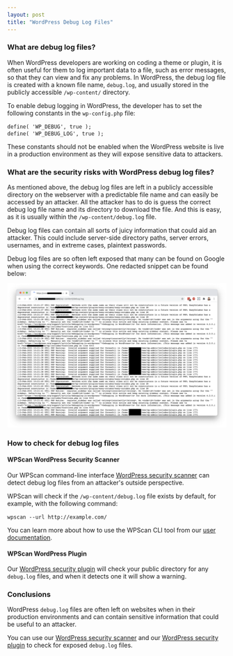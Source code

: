 ```yaml
---
layout: post
title: "WordPress Debug Log Files"
---
```


### What are debug log files?

When WordPress developers are working on coding a theme or plugin, it is often useful for them to log important data to a file, such as error messages, so that they can view and fix any problems. In WordPress, the debug log file is created with a known file name, `debug.log`, and usually stored in the publicly accessible `/wp-content/` directory.

To enable debug logging in WordPress, the developer has to set the following constants in the `wp-config.php` file:

```
define( 'WP_DEBUG', true );
define( 'WP_DEBUG_LOG', true );
```

These constants should not be enabled when the WordPress website is live in a production environment as they will expose sensitive data to attackers.

### What are the security risks with WordPress debug log files?

As mentioned above, the debug log files are left in a publicly accessible directory on the webserver with a predictable file name and can easily be accessed by an attacker. All the attacker has to do is guess the correct debug log file name and its directory to download the file. And this is easy, as it is usually within the `/wp-content/debug.log` file.

Debug log files can contain all sorts of juicy information that could aid an attacker. This could include server-side directory paths, server errors, usernames, and in extreme cases, plaintext passwords.

Debug log files are so often left exposed that many can be found on Google when using the correct keywords. One redacted snippet can be found below:

![WordPress Debug Log File](/assets/posts/debuglog-files/debuglog.png)

### How to check for debug log files

#### WPScan WordPress Security Scanner

Our WPScan command-line interface [WordPress security scanner](https://wpscan.com/wordpress-security-scanner) can detect debug log files from an attacker's outside perspective.

WPScan will check if the `/wp-content/debug.log` file exists by default, for example, with the following command:

```
wpscan --url http://example.com/
```

You can learn more about how to use the WPScan CLI tool from our [user documentation](https://github.com/wpscanteam/wpscan/wiki/WPScan-User-Documentation).

#### WPScan WordPress Plugin

Our [WordPress security plugin](https://wordpress.org/plugins/wpscan/) will check your public directory for any `debug.log` files, and when it detects one it will show a warning.

### Conclusions

WordPress `debug.log` files are often left on websites when in their production environments and can contain sensitive information that could be useful to an attacker.

You can use our [WordPress security scanner](https://wpscan.com/wordpress-security-scanner) and our [WordPress security plugin](https://wordpress.org/plugins/wpscan/) to check for exposed `debug.log` files.
